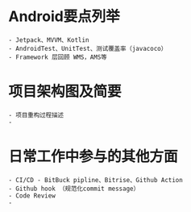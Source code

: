 # Android要点列举
    - Jetpack、MVVM、Kotlin
    - AndroidTest、UnitTest、测试覆盖率（javacoco）
    - Framework 层回顾 WMS，AMS等
# 项目架构图及简要
    - 项目重构过程描述
    - 

# 日常工作中参与的其他方面
    - CI/CD - BitBuck pipline、Bitrise、Github Action
    - Github hook （规范化commit message）
    - Code Review
    - 